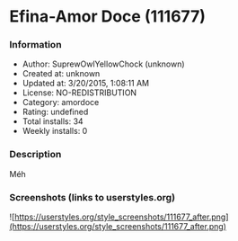 # Efina-Amor Doce (111677)

### Information
- Author: SuprewOwlYellowChock (unknown)
- Created at: unknown
- Updated at: 3/20/2015, 1:08:11 AM
- License: NO-REDISTRIBUTION
- Category: amordoce
- Rating: undefined
- Total installs: 34
- Weekly installs: 0


### Description
Méh


### Screenshots (links to userstyles.org)
![https://userstyles.org/style_screenshots/111677_after.png](https://userstyles.org/style_screenshots/111677_after.png)


